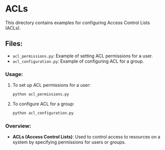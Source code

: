 # ACLs

This directory contains examples for configuring Access Control Lists (ACLs).

## Files:
- `acl_permissions.py`: Example of setting ACL permissions for a user.
- `acl_configuration.py`: Example of configuring ACL for a group.

### Usage:
1. To set up ACL permissions for a user:
    ```bash
    python acl_permissions.py
    ```

2. To configure ACL for a group:
    ```bash
    python acl_configuration.py
    ```

### Overview:
- **ACLs (Access Control Lists)**: Used to control access to resources on a system by specifying permissions for users or groups.

